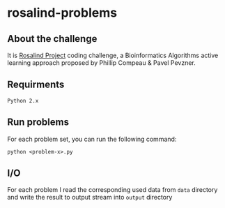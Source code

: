 # rosalind-problems

## About the challenge 
It is [Rosalind Project](http://rosalind.info/about/) coding challenge, a Bioinformatics Algorithms active learning approach proposed by Phillip Compeau & Pavel Pevzner.

## Requirments 

`Python 2.x`

## Run problems 
For each problem set, you can run the following command:

```
python <problem-x>.py
```

## I/O
For each problem I read the corresponding used data from `data` directory and write the result to output stream into `output` directory